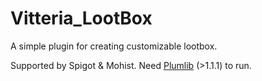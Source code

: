 # Vitteria_LootBox
A simple plugin for creating customizable lootbox.

Supported by Spigot & Mohist.
Need [Plumlib](https://github.com/Prog-Z/PlumLib) (>1.1.1) to run.
